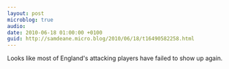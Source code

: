 ```yaml
---
layout: post
microblog: true
audio: 
date: 2010-06-18 01:00:00 +0100
guid: http://samdeane.micro.blog/2010/06/18/t16490582258.html
---
```

Looks like most of England's attacking players have failed to show up again.
